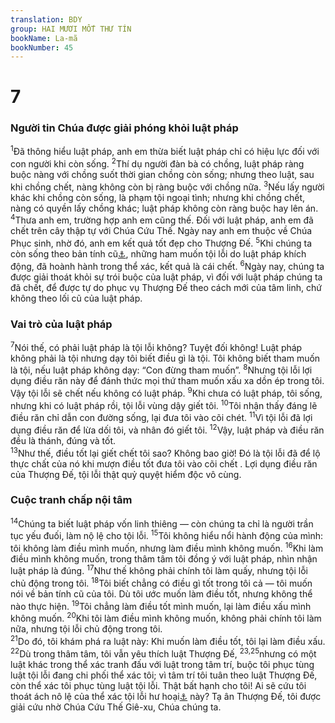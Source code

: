 ```yaml
---
translation: BDY
group: HAI MƯƠI MỐT THƯ TÍN
bookName: La-mã 
bookNumber: 45
---
```


<div class="title"><h1>7</h1><h3>Người tin Chúa được giải phóng khỏi luật pháp</h3></div>
<span class="verse ro_7_1"><sup>1</sup>Đã thông hiểu luật pháp, anh em thừa biết luật pháp chỉ có hiệu lực đối với con người khi còn sống. </span>
<span class="verse ro_7_2"><sup>2</sup>Thí dụ người đàn bà có chồng, luật pháp ràng buộc nàng với chồng suốt thời gian chồng còn sống; nhưng theo luật, sau khi chồng chết, nàng không còn bị ràng buộc với chồng nữa. </span>
<span class="verse ro_7_3"><sup>3</sup>Nếu lấy người khác khi chồng còn sống, là phạm tội ngoại tình; nhưng khi chồng chết, nàng có quyền lấy chồng khác; luật pháp không còn ràng buộc hay lên án.<br/></span>
<span class="verse ro_7_4"><sup>4</sup>Thưa anh em, trường hợp anh em cũng thế. Đối với luật pháp, anh em đã chết trên cây thập tự với Chúa Cứu Thế. Ngày nay anh em thuộc về Chúa Phục sinh, nhờ đó, anh em kết quả tốt đẹp cho Thượng Đế. </span>
<span class="verse ro_7_5"><sup>5</sup>Khi chúng ta còn sống theo bản tính cũ<a href="#" data-toggle="tooltip" data-placement="bottom" title="Nt đến sự công chính">⚓</a>, những ham muốn tội lỗi do luật pháp khích động, đã hoành hành trong thể xác, kết quả là cái chết. </span>
<span class="verse ro_7_6"><sup>6</sup>Ngày nay, chúng ta được giải thoát khỏi sự trói buộc của luật pháp, vì đối với luật pháp chúng ta đã chết, để được tự do phục vụ Thượng Đế theo cách mới của tâm linh, chứ không theo lối cũ của luật pháp.</span>
<div class="title"><h3>Vai trò của luật pháp</h3></div>
<span class="verse ro_7_7"><sup>7</sup>Nói thế, có phải luật pháp là tội lỗi không? Tuyệt đối không! Luật pháp không phải là tội nhưng dạy tôi biết điều gì là tội. Tôi không biết tham muốn là tội, nếu luật pháp không dạy: “Con đừng tham muốn”. </span>
<span class="verse ro_7_8"><sup>8</sup>Nhưng tội lỗi lợi dụng điều răn này để đánh thức mọi thứ tham muốn xấu xa dồn ép trong tôi. Vậy tội lỗi sẽ chết nếu không có luật pháp. </span>
<span class="verse ro_7_9"><sup>9</sup>Khi chưa có luật pháp, tôi sống, nhưng khi có luật pháp rồi, tội lỗi vùng dậy giết tôi. </span>
<span class="verse ro_7_10"><sup>10</sup>Tôi nhận thấy đáng lẽ điều răn chỉ dẫn con đường sống, lại đưa tôi vào cõi chét. </span>
<span class="verse ro_7_11"><sup>11</sup>Vì tội lỗi đã lợi dụng điều răn để lừa dối tôi, và nhân đó giết tôi. </span>
<span class="verse ro_7_12"><sup>12</sup>Vậy, luật pháp và điều răn đều là thánh, đúng và tốt.<br/></span>
<span class="verse ro_7_13"><sup>13</sup>Như thế, điều tốt lại giết chết tôi sao? Không bao giờ! Đó là tội lỗi đã để lộ thực chất của nó khi mượn điều tốt đưa tôi vào cõi chết . Lợi dụng điều răn của Thượng Đế, tội lỗi thật quỷ quyệt hiểm độc vô cùng.</span>
<div class="title"><h3>Cuộc tranh chấp nội tâm</h3></div>
<span class="verse ro_7_14"><sup>14</sup>Chúng ta biết luật pháp vốn linh thiêng — còn chúng ta chỉ là người trần tục yếu đuối, làm nộ lệ cho tội lỗi. </span>
<span class="verse ro_7_15"><sup>15</sup>Tôi không hiểu nổi hành động của mình: tôi không làm điều mình muốn, nhưng làm điều mình không muốn. </span>
<span class="verse ro_7_16"><sup>16</sup>Khi làm điều mình không muốn, trong thâm tâm tôi đồng ý với luật pháp, nhìn nhận luật pháp là đúng. </span>
<span class="verse ro_7_17"><sup>17</sup>Như thế không phải chính tôi làm quấy, nhưng tội lỗi chủ động trong tôi. </span>
<span class="verse ro_7_18"><sup>18</sup>Tôi biết chẳng có điều gì tốt trong tôi cả — tôi muốn nói về bản tính cũ của tôi. Dù tôi ước muốn làm điều tốt, nhưng không thể nào thực hiện. </span>
<span class="verse ro_7_19"><sup>19</sup>Tôi chẳng làm điều tốt mình muốn, lại làm điều xấu mình không muốn. </span>
<span class="verse ro_7_20"><sup>20</sup>Khi tôi làm điều mình không muốn, không phải chính tôi làm nữa, nhưng tội lỗi chủ động trong tôi.<br/></span>
<span class="verse ro_7_21"><sup>21</sup>Do đó, tôi khám phá ra luật này: Khi muốn làm điều tốt, tôi lại làm điều xấu. </span>
<span class="verse ro_7_22"><sup>22</sup>Dù trong thâm tâm, tôi vẫn yêu thích luật Thượng Đế, </span>
<span class="verse ro_7_23 ro_7_25"><sup>23,25</sup>nhưng có một luật khác trong thể xác tranh đấu với luật trong tâm trí, buộc tôi phục tùng luật tội lỗi đang chi phối thể xác tôi; vì tâm trí tôi tuân theo luật Thượng Đế, còn thể xác tôi phục tùng luật tội lỗi. Thật bất hạnh cho tôi! Ai sẽ cứu tôi thoát ách nô lệ của thể xác tội lỗi hư hoại<a href="#" data-toggle="tooltip" data-placement="bottom" title="Nt thể xác của sự chết này">⚓</a> này? Tạ ân Thượng Đế, tôi được giải cứu nhờ Chúa Cứu Thế Giê-xu, Chúa chúng ta.</span>
